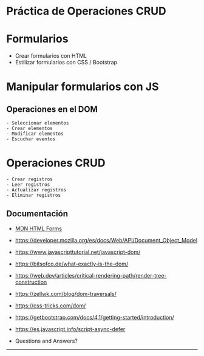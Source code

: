 # Práctica de Operaciones CRUD


# Formularios
- Crear formularios con HTML
- Estilizar formularios con CSS / Bootstrap

# Manipular formularios con JS

## Operaciones en el DOM
    - Seleccionar elementos 
    - Crear elementos 
    - Modificar elementos
    - Escuchar eventos

# Operaciones CRUD
    - Crear registros
    - Leer registros
    - Actualizar registros
    - Eliminar registros

Documentación
-------------
- [MDN HTML Forms](https://developer.mozilla.org/es/docs/Learn/Forms/Your_first_form)
- https://developer.mozilla.org/es/docs/Web/API/Document_Object_Model
- https://www.javascripttutorial.net/javascript-dom/
- https://bitsofco.de/what-exactly-is-the-dom/
- https://web.dev/articles/critical-rendering-path/render-tree-construction
- https://zellwk.com/blog/dom-traversals/
- https://css-tricks.com/dom/
- https://getbootstrap.com/docs/4.1/getting-started/introduction/
- https://es.javascript.info/script-async-defer

- Questions and Answers?
----------------------
